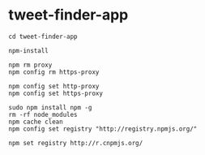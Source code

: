 # tweet-finder-app

	cd tweet-finder-app

	npm-install

	npm rm proxy
	npm config rm https-proxy

	npm config set http-proxy
	npm config set https-proxy

	sudo npm install npm -g 
	rm -rf node_modules 
	npm cache clean 
	npm config set registry "http://registry.npmjs.org/"

	npm set registry http://r.cnpmjs.org/